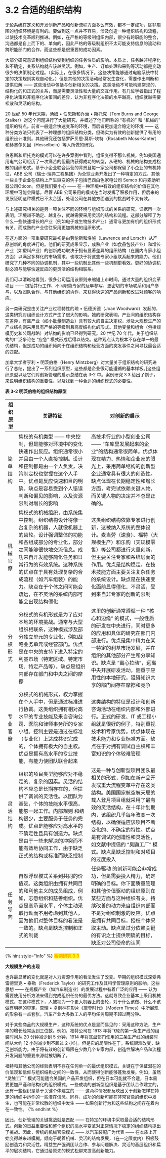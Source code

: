 # 3.2 合适的组织结构

&#x20;       无论系统在定义和开发创新产品和创新流程方面多么有效，都不一定成功，除非周围的组织环境是有利的。要做到这一点并不容易，涉及创造一种组织结构和流程，以使技术变革顺利推进。例如，在严格的等级制组织内部，很少有跨职能的整合，沟通都是自上而下的、单向的，因此严格的等级制组织不太可能支持信息的流动和跨职能部门的合作，而这些都是很重要的成功因素。

&#x20;       大部分研究意识到组织结构受到组织的任务性质的影响。本质上，任务越非程序化和不确定，关系结构就应该越灵活。例如，生产、订单处理和采购等活动都是变动很少的决策制定过程。（实际上，在很多情况下，这些决策能够通过电脑系统中特定的决策规则实现自动化。）但是其他的决策活动经常发生变化，需要作出判断和提供见解 —— 这些活动中包括与创新相关的决策。这类活动不可能构建常规的、结构化的和正式的关系，而是需要灵活性和大量的交互作用。有几位学者指出了程序化决策和非程序化决策间的差异，认为非程序化决策的水平越高，组织就越需要松散和灵活的结构。

&#x20;       20 世纪 50 年代末期，汤姆 • 伯恩斯和乔治 • 斯托克（Tom Burns and George Stalker）对这个问题进行了大量研究，并概述了他们所称的 “有机的” 和 “机械的” 组织的特点。前者一般适合快速变革的环境，而后者更加适合稳定的环境 —— 这种分类方法只代表了一种理想的组织结构分类，但确实为有效的创新提供了有用的组织设计准则。其他研究还包括罗萨贝思·莫斯-坎特（Rosabeth Moss-Kanter）和赫塞尔贝因（Hesselbein）等人所做的研究。

&#x20;       伯恩斯和斯托克的模式可以在许多案例中看到，组织变得不那么机械。例如美国通用电气公司经历了一次痛苦的但最终获得成功的转型，从硬的、机械的结构变成松散的组织形式。基于小企业联合运营的背景且每一家公司都保留了小企业的有机特征，ABB 公司（瑞士-瑞典工程集团）为全球业务开发出了一种特定的方式。其他一些关于企业在结构上产生巨变的例子包括巴西白色家电公司 Semco 和丹麦助听器公司Oticon。但是我们要小心 —— 在一种环境中有效的组织结构的价值在其他环境中可能会降低。尽管 ABB 公司采用的模式在当时发挥了积极作用，但后来的发展证明这种模式已不太合适，处理公司在其他方面遇到的挑战时不太有效。

&#x20;       与上述研究相关的是另一项关注不同的环境与组织形式的关系的研究。证据再一次表明，环境越不确定、越复杂，就越需要采用灵活的结构和流程。这部分解释了为什么一些快速增长的产业（例如电子或生物技术产业）通常与更加有机的组织形式有关，而成熟的产业往往采用更加机械的组织形式。

&#x20;       在这方面的一项重要研究最初是由劳伦斯和洛施（Lawrence and Lorsch）从产品创新的角度进行的。他们的研究成果显示，成熟产业（如食品包装产业）和增长产业（如塑料产业）的创新成功取决于拥有显著差异的组织结构（在国内专家小组方面）以满足多样化的市场需求，也取决于将这些专家小组联系起来的能力。他们研究了几种不同的协调机制，其中一些机制比其他一些机制更看效。更好的协调机制必须与能够快速反应的更灵活的结构相联系。

&#x20;       我们可以清晰地看到，很多公司运用该原则来缩短上市时间。通过大量的组织变革项目 —— 包括并行工作、不同职能专家的及早参写、更密切的市场联系和用户参与，以及团队合作、与其他组织的协作，来获得快速的产品创新和改进对顾客的响应。

&#x20;       另一类研究是由关注产业过程特性的琼 • 伍德沃德（Joan Woodward）发起的，这类研究对组织设计方式产生了很大的影响。她的研究表明，产业间的组织结构存在差异，有些产业（如小批量制造业）具有较大的自主决定权，涉及大规模生产的产业结构则采用具有严格的等级制且高度结构化的形式。其他变量和组合（包括规模历史和公司战略）对结构的影响已经得到研究。20 世纪 70 年代，关于组织结构的广泛争论在 “应急” 模式形成后得以结束。这种观点认为根本不存在单一的最优结构，但是成功的组织倾向于在组织结构和经营方面的突发事件之间寻找最合适的匹配。

&#x20;       加拿大学者亨利 • 明茨伯格（Henry Mintzberg）对大量关于组织结构的研究进行了总结，提出了一系列组织原型，这些都是企业很可能遵循的基本样板。]这些组织原型以及它们对创新管理的启示总结在表 3-2 中。案例研究 3.3 给出了例子，来说明组织结构的重要性，以及找到一种合适的组织模式的必要性。

**表 3-2 明茨伯格的组织结构原型**

| 组织原型 | 关键特征                                                                                                                                                                | 对创新的启示                                                                                                                                                               |
| ---- | ------------------------------------------------------------------------------------------------------------------------------------------------------------------- | -------------------------------------------------------------------------------------------------------------------------------------------------------------------- |
| 简单结构 | 集权的有机类型 —— 中央控制，但是能够对环境中的变化快速作出反应。组织通常很小并且由一个人直接控制。设计和控制都是由一个人负责，决策制定权也堂握在这个人手中。优点是反应快速和目的明确。缺点是容易受到个人错误判断和偏见的影响，以及资源限制对增长的影响                                       | 高技术行业的小型创业公司 —— “车库里发展起来的企业”的结构通常很简单。优点体现在精力、热情和企业家的眼光上，采用简单结构的创新型企业通常具有很大的创造性。缺点体现在长期稳定性和增长方面，考完试依赖关键人物，而关键人物的决定并不总是正确的。                                            |
| 机械官僚 | 集权式的机械组织，由系统集中控制。组织结构设计得像一台复杂的机器，人就像机器上的齿轮。设计强调整体的功能和各组成部分的专业化，部分之间能够很快地交流信息。成功来自开发能够简化任务和日常行为的有效系统。这种系统的优点在于具有处理复杂的合成流程（如汽车组装）的能力。缺点在于个体之间可能会疏远，在不灵活的系统内部可能会出现结构僵化 | 这类组织结构依靠专家进行创新，这被纳入系统的整体设计。麦当劳（速食）、福特（大规模生产）和乐购（天规模零售）等公司都进行大量创新，但主要关注专家和系统层面的作用。优点是结构稳定，在技术技能方面主要关注复杂任务的系统设计。缺点是在快速变化面前显得僵化、不灵活，受到来自非专家的创新的限制                       |
| 分权形式 | 分权式的有机形式是为了应对本地的环境挑战。通常与大型组织相联系，这种模式涉及部分独立单元的专业化，例如战略业务单元或经营部门。优点是在中央的支持下进入特定的利基市场（特定区域、特定市场、特定产品等）。缺点是组织内部存在部门和中央之间的摩擦                                             | 这里的创新通常遵循一种 “核心和边缘” 的模式，一般性质的研发在中央进行，同时更多的应用和具体的研究在部门内部进行。优点是集中精力在某一特定的利基市场发展，并在组织的其他部分产生和分享知识。缺点是 “离心拉动”，远离中央开展研发活动，侧重于应用性的本地研究，阻碍知识共享的部门间存在摩擦和竞争                   |
| 专业官僚 | 分权式的机械形式，权力掌握在个人手中，但是通过标准进行协调。这类组织拥有相对高水平的专业技能及来自咨询公司、医院和律师事务所的专家小组。控制主要是通过在标准（专业化）上达成共识完成的，个体拥有极大的自主权。优点是拥有高水平的专业技能，有能力使团队联合起来                                     | 这类结构的特征是设计和创新咨询活动在组织内部和外部进行。正式的研发、IT 或工程小组就是很好的例子，特别重视技术和专家优势。优点体现在技术能力和专业标准方面。缺点在于对拥有调试自主权和丰富知识的个体较难管理                                                              |
| 灵活结构 | 组织的项目类型能够应对不稳定的、复杂的因素。灵活的结构不应总是长期存在的，但提供了调试的灵活性。以团队为基础，个体的技能水平很高，能够一起工作。内部规则 和结构很少，主要服务于任务的完成。优点是能够应对高水平的不确定性且具有创造力。缺点是由于一些未解决的冲突而不能有效地协同工作，由于缺乏正式的结构或标准而缺乏控制       | 这是一种与创新型项目团队最相关的形式，例如在新产品开发或重大流程变革中存在这类结构。美国国家航空航天局的载人登月项目组就采用了最有效的灵活结构，在十年计划期内，该组织几乎每年改变一次结构，以确保适应该项目不断变化的、不确定的特性。优点是有调试的创造性和灵活性，如文献中提倡的 “臭鼬工厂” 模式。缺点是缺乏控制和对项目的过度投入 |
| 任务导向 | 自然浮现模式关系到共同的价值观。这类组织由拥有共同目的和利他主义的成员组成，例如，志愿组织和慈善组织。优点是高承诺水平，个体主动采取行动而不用考虑到其他人，因为他们对整体目标的看法是一致的。缺点是缺乏控制和正式的制裁                                                        | 任务驱动 的创新可能会非常成功，但是需要投入精力，确定明确的目标。你下面质量管理和其他价值驱动的组织原则在某些方面与这种组织有关。持续改善的动力来自组织内部而不是对组织刺激的反应。优点是拥有共同目标，授权个体采取主动。缺点是过分依赖关键的有识之士提供明确的目标，缺乏对公司使命的认同                        |

{% hint style="info" %}
<mark style="color:orange;">**案例研究 3.3**</mark>

&#x20;                                                                     **大规模生产的出现**         &#x20;

&#x20;       也许最显著的变化就是对人力资源作用的看法发生了改变。早期的组织模式深受弗雷德里克 • 泰勒（Frederick Taylor）的研究工作及其科学管理原则的影响。这些思想 —— 在规模产业（如汽车制造业）的发展过程中有着广泛的应用 —— 认为需要使用分析方法来得到完成组织任务的最优方法。这就导致企业基本上采用机械模式，在这种模式下，人被视为一个更大机器上的齿轮，对于什么该做、什么不该做有明确的界定。查理 • 卓别林在影片《摩登时代》（Modern Times）中所展现的形象有一点套张，汽车产业大多数工人的平均任务周期不超过两分钟。

&#x20;       对于某些商品的大规模生产，这种系统的优点是显而易见的：采用这种方法，生产率的增长经常达到三位数。例如，福特公司在 1913 年将飞轮的第一条生产线的组装时间从 20 分钟减少到 5 分钟，1914 年将底盘部门使用的三条生产线的组装时间从大约 12 小时减少到不超过 2 小时。但是它的局限性在于，系统很难改变，缺乏创新能力。由于将有效的创新局限在少数几个专家内部，创造性解决产品和流程开发问题的重要来源就被切断了。

&#x20;       福特和其他公司的经验表明不存在任何单一的最优组织模式，关键在于保证潜在的价值观和信仰与组织结构之间的一致性，从而使得创新能够蓬勃发展。例如，虽然 “臭触工厂” 模式可能适合美国的产品开发组织，但在日本可能就不合适，日本需要更加严谨和结构化的组织模式。一些成功的创新型组织是基于团队合作建立的，还有一些组织是基于关键个体建立的 —— 这两种情况都反映出关于创新怎样在特定的组织中运作的一些潜在信念。同样，成功的创新可能在非常官像的组织中发生，也可能在非常松散的组织中发生 —— 如果创新行为和这些结构之间存在着内在一致性。
{% endhint %}

&#x20;       因此，创新管理的关键挑战就是匹配 —— 在特定的环境中采取最合适的结构形式。创新的日益重要性和整个组织的高水平变革对正常情况下稳定的组织结构提出了挑战。因此，传统的机械官像模式 —— 以汽车装配广为代表 —— 在本质上开始变得越来越模糊，倾向于朝着机械、灵活的结构发展，（在一定限度内）积极鼓励创造力和灵活性。精益生产强调团队合作、参与问题解决、灵活的基层组织和扁平的层次结构，它通过给原先的模式松绑来提高创新能力。
